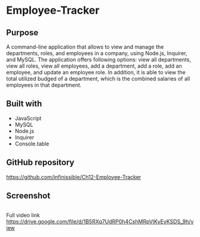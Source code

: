 # Employee-Tracker

## Purpose

A command-line application that allows to view and manage the departments, roles, and employees in a company, using Node.js, Inquirer, and MySQL. The application offers following options: view all departments, view all roles, view all employees, add a department, add a role, add an employee, and update an employee role. In addition, it is able to view the total utilized budged of a department, which is the combined salaries of all employees in that department. 

## Built with

- JavaScript
- MySQL
- Node.js
- Inquirer
- Console.table

## GitHub repository

https://github.com/infinissible/Ch12-Employee-Tracker

## Screenshot

<img src="./assets/video.gif" alt="" />

Full video link
https://drive.google.com/file/d/1B5RXq7UdRP0h4CshMRpVlKyEyKSDS_9h/view
